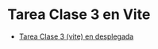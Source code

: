 # Tarea Clase 3 en Vite



- [Tarea Clase 3 (vite) en desplegada](https://pablorito14.github.io/ARGPRO2_Clase3_tarea_vite/) 
